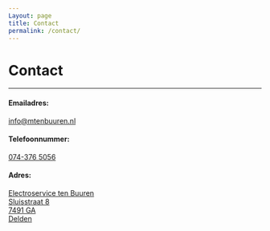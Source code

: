 ```yaml
---
Layout: page
title: Contact
permalink: /contact/
---
```


# Contact

***

#### Emailadres:

[info@mtenbuuren.nl](mailto:info@mtenbuuren.nl)

#### Telefoonnummer:

[074-376 5056](tel:+31743765056)

#### Adres:


<a href="https://www.google.nl/maps/place/Electro+Service+ten+Buuren+B.V./@52.2545066,6.6969394,17z/data=!3m1!4b1!4m5!3m4!1s0x47b80c1e5d077e5b:0x548728ad651e0a15!8m2!3d52.2545033!4d6.699128" target="_blank">
Electroservice ten Buuren<br/>
Sluisstraat 8<br/>
7491 GA<br/>
Delden